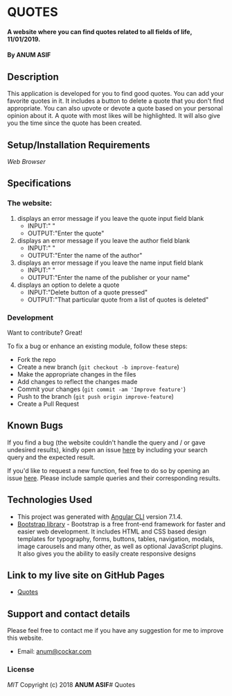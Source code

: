 # QUOTES
#### A website where you can find quotes related to all fields of life, 11/01/2019.
#### By **ANUM ASIF**
## Description
This application is developed for you to find good quotes. You can add your favorite quotes in it. It includes a button to delete a quote that you don't find appropriate. You can also upvote or devote a quote based on your personal opinion about it. A quote with most likes will be highlighted. It will also give you the time since the quote has been created.
## Setup/Installation Requirements
*Web Browser*
## Specifications
### The website:
1. displays an error message if you leave the quote input field blank
   - INPUT:" " 
   - OUTPUT:"Enter the quote" 
2. displays an error message if you leave the author field blank
   - INPUT:" " 
   - OUTPUT:"Enter the name of the author"
3. displays an error message if you leave the name input field blank
   - INPUT:" "
   - OUTPUT:"Enter the name of the publisher or your name"
4. displays an option to delete a quote
   - INPUT:"Delete button of a quote pressed" 
   - OUTPUT:"That particular quote from a list of quotes is deleted"
### Development
Want to contribute? Great!

To fix a bug or enhance an existing module, follow these steps:

- Fork the repo
- Create a new branch (`git checkout -b improve-feature`)
- Make the appropriate changes in the files
- Add changes to reflect the changes made
- Commit your changes (`git commit -am 'Improve feature'`)
- Push to the branch (`git push origin improve-feature`)
- Create a Pull Request 
## Known Bugs
If you find a bug (the website couldn't handle the query and / or gave undesired results), kindly open an issue [here](https://github.com/AnumAsif/Quotes/issues/new) by including your search query and the expected result.

If you'd like to request a new function, feel free to do so by opening an issue [here](https://github.com/AnumAsif/Quotes/issues/new). Please include sample queries and their corresponding results.
## Technologies Used
- This project was generated with [Angular CLI](https://github.com/angular/angular-cli) version 7.1.4.
- [Bootstrap library](https://www.w3schools.com/bootstrap/bootstrap_get_started.asp) - Bootstrap is a free front-end framework for faster and easier web development. It includes HTML and CSS based design templates for typography, forms, buttons, tables, navigation, modals, image carousels and many other, as well as optional JavaScript plugins. It also gives you the ability to easily create responsive designs

## Link to my live site on GitHub Pages
- [Quotes](https://anumasif.github.io/Quotes/)
## Support and contact details
Please feel free to contact me if you have any suggestion for me to improve this website.
- Email: anum@cockar.com
### License
*MIT*
Copyright (c) 2018 **ANUM ASIF**# Quotes

